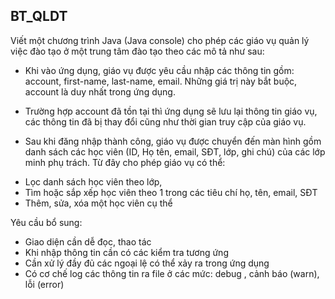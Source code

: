 ## BT_QLDT

Viết một chương trình Java (Java console) cho phép các giáo vụ quản lý việc đào tạo ở một trung tâm đào tạo theo các mô tả như sau:
- Khi vào ứng dụng, giáo vụ được yêu cầu nhập các thông tin gồm: account, first-name, last-name, email. Những giá trị này bắt buộc, account là duy nhất trong ứng dụng.

- Trường hợp account đã tồn tại thì ứng dụng sẽ lưu lại thông tin giáo vụ, các thông tin đã bị thay đổi cũng như thời gian truy cập của giáo vụ.

- Sau khi đăng nhập thành công, giáo vụ được chuyển đến màn hình gồm danh sách các học viên (ID, Họ tên, email, SĐT, lớp, ghi chú) của các lớp minh phụ trách. Từ đây cho phép giáo vụ có thể:
+ Lọc danh sách học viên theo lớp,
+ Tìm hoặc sắp xếp học viên theo 1 trong các tiêu chí họ, tên, email, SĐT
+ Thêm, sửa, xóa một học viên cụ thể
 

Yêu cầu bổ sung:
- Giao diện cần dễ đọc, thao tác
- Khi nhập thông tin cần có các kiểm tra tương ứng
- Cần xử lý đầy đủ các ngoại lệ có thể xảy ra trong ứng dụng
- Có cơ chế log các thông tin ra file ở các mức: debug , cảnh báo (warn), lỗi (error)
